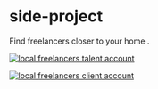 # side-project
Find freelancers closer to your home .

[![local freelancers talent account](https://img.youtube.com/vi/R8xZW8OGD9Q/0.jpg)](https://youtu.be/R8xZW8OGD9Q "local freelancers talent account")

[![local freelancers client account](https://img.youtube.com/vi/jB0xAQdsnfE/0.jpg)](https://youtu.be/jB0xAQdsnfE "local freelancers client account")

